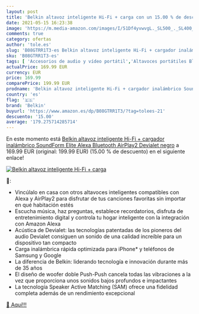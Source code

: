 ```yaml
---
layout: post
title: 'Belkin altavoz inteligente Hi-Fi + carga con un 15.00 % de descuento'
date: 2021-05-15 16:23:38
image: 'https://m.media-amazon.com/images/I/51Df4yvwvgL._SL500_._SL400_.jpg'
comments: true
category: ofertas
author: 'tole.es'
slug: 'B08GTRR1T3-es Belkin altavoz inteligente Hi-Fi + cargador inalámbrico...'
sku: 'B08GTRR1T3-es'
tags: [ 'Accesorios de audio y vídeo portátil','Altavoces portátiles Bluetooth','Altavoces portátiles y altavoces con puerto dock','Audio y vídeo portátil','Electrónica','alexa','belkin', ]
actualPrice: 169.99 EUR
currency: EUR
price: 169.99
comparePrice: 199.99 EUR
prodname: 'Belkin altavoz inteligente Hi-Fi + cargador inalámbrico SoundForm Elite  Alexa  Bluetooth  AirPlay2  Devialet   negro'
country: 'es'
flag: '🇪🇸'
brand: 'Belkin'
buyurl: 'https://www.amazon.es/dp/B08GTRR1T3/?tag=tolees-21'
descuento: '15.00'
average: '179.275714285714'
---
```


En este momento está [Belkin altavoz inteligente Hi-Fi + cargador inalámbrico SoundForm Elite  Alexa  Bluetooth  AirPlay2  Devialet   negro](https://www.amazon.es/dp/B08GTRR1T3/?tag=tolees-21) a 169.99 EUR (original: 199.99 EUR) (15.00 %  de descuento) en el siguiente enlace!

[![Belkin altavoz inteligente Hi-Fi + carga](https://m.media-amazon.com/images/I/51Df4yvwvgL._SL500_._SL400_.jpg)](https://www.amazon.es/dp/B08GTRR1T3/?tag=tolees-21)

🔎:

- Vincúlalo en casa con otros altavoces inteligentes compatibles con Alexa y AirPlay2 para disfrutar de tus canciones favoritas sin importar en qué habitación estés
- Escucha música, haz preguntas, establece recordatorios, disfruta de entretenimiento digital y controla tu hogar inteligente con la integración con Amazon Alexa
- Acústica de Devialet: las tecnologías patentadas de los pioneros del audio Devialet consiguen un sonido de una calidad increíble para un dispositivo tan compacto
- Carga inalámbrica rápida optimizada para iPhone* y teléfonos de Samsung y Google
- La diferencia de Belkin: liderando tecnología e innovación durante más de 35 años
- El diseño de woofer doble Push-Push cancela todas las vibraciones a la vez que proporciona unos sonidos bajos profundos e impactantes
- La tecnología Speaker Active Matching (SAM) ofrece una fidelidad completa además de un rendimiento excepcional

[🛒 Aquí!!!](https://www.amazon.es/dp/B08GTRR1T3/?tag=tolees-21)
